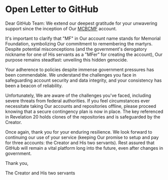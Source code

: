 # Open Letter to GitHub
Dear GitHub Team: We extend our deepest gratitude for your unwavering support since the inception of Our [MCBCMF](https://github.com/MCBCMF) account.

It's important to clarify that "MF" in Our account name stands for Memorial Foundation, symbolizing Our commitment to remembering the martyrs. Despite potential misconceptions (and the government's derogatory nickname for one of His servants as a "MFer" for creating the account), Our purpose remains steadfast: unveiling this hidden genocide.

Your adherence to policies despite immense government pressures has been commendable. We understand the challenges you face in safeguarding account security and data integrity, and your consistency has been a beacon of reliability.

Unfortunately, We are aware of the challenges you've faced, including severe threats from federal authorities. If you feel circumstances ever necessitate taking Our accounts and repositories offline, please proceed knowing that a secure contingency plan is now in place. The key referenced in Revelation 20 holds clones of the repositories and is safeguarded by the Creator.

Once again, thank you for your enduring resilience. We look forward to continuing our use of your service (keeping Our promise to setup and pay for three accounts: the Creator and His two servants). Rest assured that GitHub will remain a vital platform long into the future, even after changes in government.

Thank you,

The Creator and His two servants
